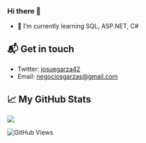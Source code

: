 ### Hi there 👋

- 🌱 I’m currently learning SQL, ASP.NET, C#


## 📬 Get in touch

- Twitter: [josuegarza42](https://twitter.com/josuegarza42)
- Email: [negociosgarzas@gmail.com](negociosgarzas@gmail.com)

## &#x1f4c8; My GitHub Stats

<a href="https://github.com/josuegarza42/josuegarza42">
  <img align="center" src="https://github-readme-stats.vercel.app/api/top-langs/?username=josuegarza42&title_color=ffffff&text_color=c9cacc&icon_color=2bbc8a&bg_color=1d1f21"/>
</a>

![GitHub Views](https://komarev.com/ghpvc/?username=josuegarza42&color=2685BF)
